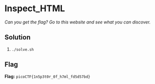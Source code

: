 # Inspect_HTML
*Can you get the flag? Go to this website and see what you can discover.*

## Solution
1. `./solve.sh`


## Flag
**Flag:** `picoCTF{1n5p3t0r_0f_h7ml_fd5d57bd}`
